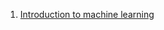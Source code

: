 
1. [Introduction to machine learning](http://videolectures.net/deeplearning2016_precup_machine_learning/)

